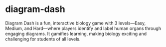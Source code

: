 # diagram-dash
Diagram Dash is a fun, interactive biology game with 3 levels—Easy, Medium, and Hard—where players identify and label human organs through engaging diagrams. It gamifies learning, making biology exciting and challenging for students of all levels.

